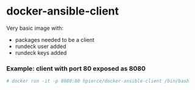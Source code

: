 # docker-ansible-client

Very basic image with:
- packages needed to be a client
- rundeck user added
- rundeck keys added

### Example: client with port 80 exposed as 8080
``` bash
# docker run -it -p 8080:80 hpierce/docker-ansible-client /bin/bash
```

